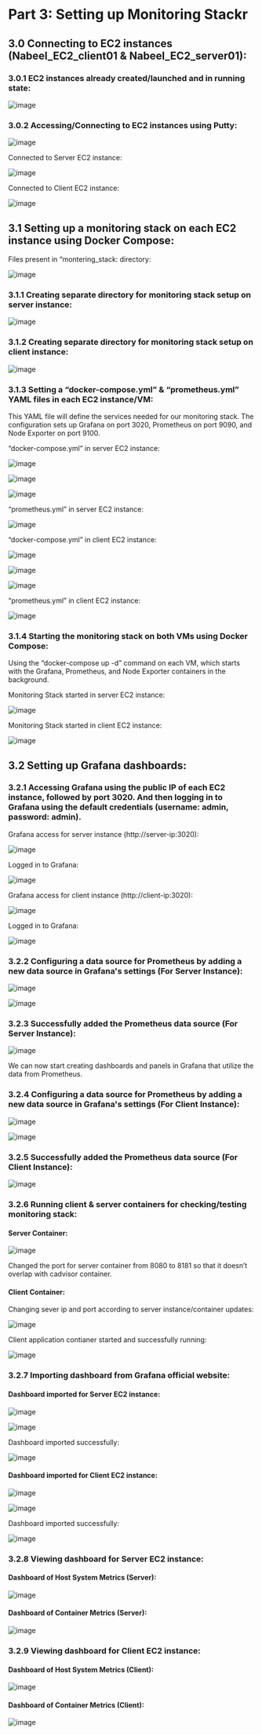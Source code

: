 # Part 3: Setting up Monitoring Stackr
## 3.0 Connecting to EC2 instances (Nabeel_EC2_client01 & Nabeel_EC2_server01):
### 3.0.1 EC2 instances already created/launched and in running state:

![image](https://github.com/nab1999/project1_part3_server/assets/126570628/30e1d865-7db4-458e-adfb-83297d179972)

### 3.0.2 Accessing/Connecting to EC2 instances using Putty:

![image](https://github.com/nab1999/project1_part3_server/assets/126570628/59f04351-50c0-431a-9473-67ff2de3c9e0)

Connected to Server EC2 instance:

![image](https://github.com/nab1999/project1_part3_server/assets/126570628/5b3a896f-c226-4060-b822-0a4791b32a71)

Connected to Client EC2 instance:

![image](https://github.com/nab1999/project1_part3_server/assets/126570628/5ed9091e-f973-4dd7-8e16-7354180d77ec)

## 3.1 Setting up a monitoring stack on each EC2 instance using Docker Compose:
Files present in “montering_stack: directory:

![image](https://github.com/nab1999/project1_part3_server/assets/126570628/115042cb-6159-46f0-88b8-ac1b9c003302)

### 3.1.1 Creating separate directory for monitoring stack setup on server instance:

![image](https://github.com/nab1999/project1_part3_server/assets/126570628/2f1e881f-ad4a-456d-a00b-8bbdaf47b9d4)

### 3.1.2 Creating separate directory for monitoring stack setup on client instance:

![image](https://github.com/nab1999/project1_part3_server/assets/126570628/b6e00aff-5271-4e18-8e24-5958e622c4dd)

### 3.1.3 Setting a “docker-compose.yml” & “prometheus.yml” YAML files in each EC2 instance/VM:
This YAML file will define the services needed for our monitoring stack. The configuration sets up Grafana on port 3020, Prometheus on port 9090, and Node Exporter on port 9100.

“docker-compose.yml” in server EC2 instance: 

![image](https://github.com/nab1999/project1_part3_server/assets/126570628/e80ad473-b867-49ae-8e44-af65cc0b52d6)

![image](https://github.com/nab1999/project1_part3_server/assets/126570628/05a50ba4-98ae-4671-be0e-ab5fb1a48658)

![image](https://github.com/nab1999/project1_part3_server/assets/126570628/0f304945-8a98-428e-9d44-3570fa803122)

“prometheus.yml” in server EC2 instance: 

![image](https://github.com/nab1999/project1_part3_server/assets/126570628/0117e9ed-6468-4a73-bc96-57684f3e2187)

“docker-compose.yml” in client EC2 instance: 

![image](https://github.com/nab1999/project1_part3_server/assets/126570628/37784d7c-77f8-41a4-b9d2-b2a208262364)

![image](https://github.com/nab1999/project1_part3_server/assets/126570628/d717f8ac-7369-4a08-bea9-32741a141c5d)

![image](https://github.com/nab1999/project1_part3_server/assets/126570628/60b53f1f-3c6e-4702-a133-6439ce5d43bc)

“prometheus.yml” in client EC2 instance:

![image](https://github.com/nab1999/project1_part3_server/assets/126570628/d3697b25-f289-4cbd-bec1-7b76d096b298)

### 3.1.4 Starting the monitoring stack on both VMs using Docker Compose:
Using the “docker-compose up -d” command on each VM, which starts with the Grafana, Prometheus, and Node Exporter containers in the background.

Monitoring Stack started in server EC2 instance:

![image](https://github.com/nab1999/project1_part3_server/assets/126570628/8147e98f-8b5c-49b9-abaf-79d9781f16a3)

Monitoring Stack started in client EC2 instance:

![image](https://github.com/nab1999/project1_part3_server/assets/126570628/85d0f754-bf45-40aa-8568-9fde49a3cf08)

## 3.2 Setting up Grafana dashboards:
### 3.2.1 Accessing Grafana using the public IP of each EC2 instance, followed by port 3020. And then logging in to Grafana using the default credentials (username: admin, password: admin).

Grafana access for server instance (http://server-ip:3020):

![image](https://github.com/nab1999/project1_part3_server/assets/126570628/8d2262e9-f8f1-48d9-97ac-2b2e7412fdee)

Logged in to Grafana:

![image](https://github.com/nab1999/project1_part3_server/assets/126570628/0214722e-ff80-4191-8ce9-fc62ee54f056)

Grafana access for client instance (http://client-ip:3020):

![image](https://github.com/nab1999/project1_part3_server/assets/126570628/1e2ba8af-b97f-4187-b7a8-a9f2fd47b7fb)

Logged in to Grafana:

![image](https://github.com/nab1999/project1_part3_server/assets/126570628/ea2f9b42-fcfb-4b4d-9089-2d3e08ba3f39)

### 3.2.2 Configuring a data source for Prometheus by adding a new data source in Grafana's settings (For Server Instance):

![image](https://github.com/nab1999/project1_part3_server/assets/126570628/05bcf73e-f62f-4a70-b082-c83b82a308a5)

![image](https://github.com/nab1999/project1_part3_server/assets/126570628/157e0434-72fc-41e3-bcd3-f61541d5bd17)

### 3.2.3 Successfully added the Prometheus data source (For Server Instance):

![image](https://github.com/nab1999/project1_part3_server/assets/126570628/a3feff12-e59c-4c83-a582-5d0c3a19185b)

We can now start creating dashboards and panels in Grafana that utilize the data from Prometheus. 

### 3.2.4 Configuring a data source for Prometheus by adding a new data source in Grafana's settings (For Client Instance):

![image](https://github.com/nab1999/project1_part3_server/assets/126570628/405e3dbc-ce04-4107-bb20-8d34d1f41664)

![image](https://github.com/nab1999/project1_part3_server/assets/126570628/7305d332-0aa5-4574-b61e-e6e27dbbf1a7)

### 3.2.5 Successfully added the Prometheus data source (For Client Instance):

![image](https://github.com/nab1999/project1_part3_server/assets/126570628/0a82327c-39b6-410f-8c5d-76aed422a2ea)

### 3.2.6 Running client & server containers for checking/testing monitoring stack:

#### Server Container:

![image](https://github.com/nab1999/project1_part3_server/assets/126570628/13469b3c-5e10-4cf6-b4e2-aa561c818434)

Changed the port for server container from 8080 to 8181 so that it doesn’t overlap with cadvisor container.

#### Client Container:
Changing sever ip and port according to server instance/container updates:

![image](https://github.com/nab1999/project1_part3_server/assets/126570628/bc301ff4-22b3-4037-80b0-d2b2b747f8ba)

Client application contianer started and successfully running:

![image](https://github.com/nab1999/project1_part3_server/assets/126570628/64b69cbb-4eef-4cd7-9735-95fbff1121f4)

### 3.2.7 Importing dashboard from Grafana official website:
#### Dashboard imported for Server EC2 instance:

![image](https://github.com/nab1999/project1_part3_server/assets/126570628/65a31ad3-1c93-4fe2-afc4-64adf1964989)

![image](https://github.com/nab1999/project1_part3_server/assets/126570628/245afff9-06b1-4bda-ad0f-b7ef91284464)

Dashboard imported successfully:

![image](https://github.com/nab1999/project1_part3_server/assets/126570628/79eec14f-cef2-4ea7-a315-d8f3643d9fe3)

#### Dashboard imported for Client EC2 instance:

![image](https://github.com/nab1999/project1_part3_server/assets/126570628/efb632c3-3885-407a-a157-2689b00c7ca7)

![image](https://github.com/nab1999/project1_part3_server/assets/126570628/0c99cc5f-2043-4be3-aa94-c0b20698f309)

Dashboard imported successfully:

![image](https://github.com/nab1999/project1_part3_server/assets/126570628/3b0cda5b-6046-465a-8837-0dbc66f71ebc)


### 3.2.8 Viewing dashboard for Server EC2 instance:

#### Dashboard of Host System Metrics (Server):

![image](https://github.com/nab1999/project1_part3_server/assets/126570628/6f23ac43-9c37-4c99-b51c-ebea8ff104b3)

#### Dashboard of Container Metrics (Server):

![image](https://github.com/nab1999/project1_part3_server/assets/126570628/75e493da-1ae0-4963-8798-be6c56a8ed3b)

### 3.2.9 Viewing dashboard for Client EC2 instance:

#### Dashboard of Host System Metrics (Client):

![image](https://github.com/nab1999/project1_part3_server/assets/126570628/64301499-0b54-4183-9786-416d14ad4980)

#### Dashboard of Container Metrics (Client):

![image](https://github.com/nab1999/project1_part3_server/assets/126570628/7a0d02e3-08f7-4e63-a80a-c7608c48bf6a)
